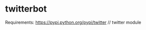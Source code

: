 twitterbot
==========
Requirements:
            https://pypi.python.org/pypi/twitter // twitter module
        
            
